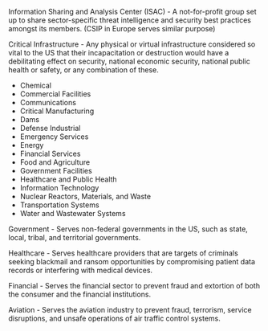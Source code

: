 Information Sharing and Analysis Center (ISAC) - A not-for-profit group set up to share sector-specific threat intelligence and security best practices amongst its members. (CSIP in Europe serves similar purpose)

Critical Infrastructure - Any physical or virtual infrastructure considered so vital to the US that their incapacitation or destruction would have a debilitating effect on security, national economic security, national public health or safety, or any combination of these.
- Chemical
- Commercial Facilities
- Communications
- Critical Manufacturing
- Dams
- Defense Industrial
- Emergency Services
- Energy
- Financial Services
- Food and Agriculture
- Government Facilities
- Healthcare and Public Health
- Information Technology
- Nuclear Reactors, Materials, and Waste
- Transportation Systems
- Water and Wastewater Systems

Government - Serves non-federal governments in the US, such as state, local, tribal, and territorial governments.

Healthcare - Serves healthcare providers that are targets of criminals seeking blackmail and ransom opportunities by compromising patient data records or interfering with medical devices.

Financial - Serves the financial sector to prevent fraud and extortion of both the consumer and the financial institutions.

Aviation - Serves the aviation industry to prevent fraud, terrorism, service disruptions, and unsafe operations of air traffic control systems.